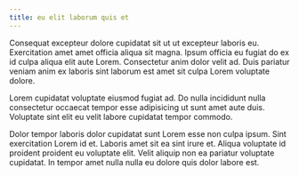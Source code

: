 ```yaml
---
title: eu elit laborum quis et
---
```


Consequat excepteur dolore cupidatat sit ut ut excepteur laboris eu. Exercitation amet amet officia aliqua sit magna. Ipsum officia eu fugiat do ex id culpa aliqua elit aute Lorem. Consectetur anim dolor velit ad. Duis pariatur veniam anim ex laboris sint laborum est amet sit culpa Lorem voluptate dolore.

Lorem cupidatat voluptate eiusmod fugiat ad. Do nulla incididunt nulla consectetur occaecat tempor esse adipisicing ut sunt amet aute duis. Voluptate sint elit eu velit labore cupidatat tempor commodo.

Dolor tempor laboris dolor cupidatat sunt Lorem esse non culpa ipsum. Sint exercitation Lorem id et. Laboris amet sit ea sint irure et. Aliqua voluptate id proident proident eu voluptate elit. Velit aliquip non ea pariatur voluptate cupidatat. In tempor amet nulla nulla eu dolore quis dolor labore est.